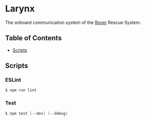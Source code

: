 # Larynx
The onboard communication system of the [Rover](https://github.com/RescueOnWheels/Rover) Rescue System.

## Table of Contents
* [Scripts](#scripts)

## Scripts
### ESLint
```powershell
$ npm run lint
```

### Test
```powershell
$ npm test [--dev] [--debug]
```
